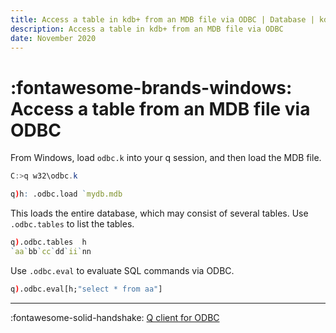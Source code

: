 ```yaml
---
title: Access a table in kdb+ from an MDB file via ODBC | Database | kdb+ and q documentation
description: Access a table in kdb+ from an MDB file via ODBC
date: November 2020
---
```

# :fontawesome-brands-windows: Access a table from an MDB file via ODBC



From Windows, load `odbc.k` into your q session, and then load the MDB file.

```powershell
C:>q w32\odbc.k
```

```q
q)h: .odbc.load `mydb.mdb
```

This loads the entire database, which may consist of several tables. Use `.odbc.tables` to list the tables.

```q
q).odbc.tables  h
`aa`bb`cc`dd`ii`nn
```

Use `.odbc.eval` to evaluate SQL commands via ODBC.

```q
q).odbc.eval[h;"select * from aa"]
```

---
:fontawesome-solid-handshake:
[Q client for ODBC](../interfaces/q-client-for-odbc.md)